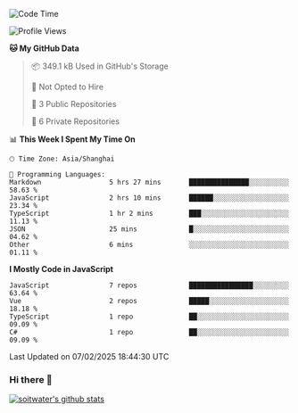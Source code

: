 <!--START_SECTION:waka-->
![Code Time](http://img.shields.io/badge/Code%20Time-4%2C580%20hrs%2047%20mins-blue)

![Profile Views](http://img.shields.io/badge/Profile%20Views-0-blue)

**🐱 My GitHub Data** 

> 📦 349.1 kB Used in GitHub's Storage 
 > 
> 🚫 Not Opted to Hire
 > 
> 📜 3 Public Repositories 
 > 
> 🔑 6 Private Repositories 
 > 
📊 **This Week I Spent My Time On** 

```text
🕑︎ Time Zone: Asia/Shanghai

💬 Programming Languages: 
Markdown                 5 hrs 27 mins       ███████████████░░░░░░░░░░   58.63 % 
JavaScript               2 hrs 10 mins       ██████░░░░░░░░░░░░░░░░░░░   23.34 % 
TypeScript               1 hr 2 mins         ███░░░░░░░░░░░░░░░░░░░░░░   11.13 % 
JSON                     25 mins             █░░░░░░░░░░░░░░░░░░░░░░░░   04.62 % 
Other                    6 mins              ░░░░░░░░░░░░░░░░░░░░░░░░░   01.11 % 
```

**I Mostly Code in JavaScript** 

```text
JavaScript               7 repos             ████████████████░░░░░░░░░   63.64 % 
Vue                      2 repos             █████░░░░░░░░░░░░░░░░░░░░   18.18 % 
TypeScript               1 repo              ██░░░░░░░░░░░░░░░░░░░░░░░   09.09 % 
C#                       1 repo              ██░░░░░░░░░░░░░░░░░░░░░░░   09.09 % 
```




 Last Updated on 07/02/2025 18:44:30 UTC
<!--END_SECTION:waka-->

### Hi there 👋
[![soitwater's github stats](https://github-readme-stats.vercel.app/api?username=soitwater)](https://github.com/soitwater/github-readme-stats)
